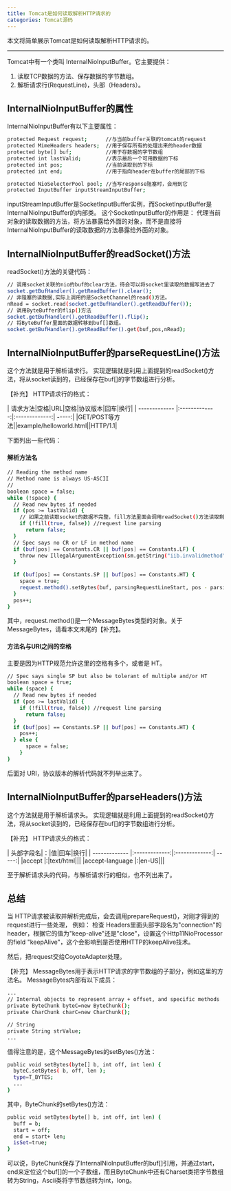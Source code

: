 ```yaml
---
title: Tomcat是如何读取解析HTTP请求的
categories: Tomcat源码
---
```


本文将简单展示Tomcat是如何读取解析HTTP请求的。

<!--more-->

---

Tomcat中有一个类叫 InternalNioInputBuffer。它主要提供：
1. 读取TCP数据的方法、保存数据的字节数组。
2. 解析请求行(RequestLine)，头部（Headers）。

## InternalNioInputBuffer的属性
InternalNioInputBuffer有以下主要属性：
```bash
protected Request request;      //与当前buffer关联的tomcat的request
protected MimeHeaders headers;  //用于保存所有的处理出来的header数据
protected byte[] buf;           //用于存数据的字节数组
protected int lastValid;        //表示最后一个可用数据的下标
protected int pos;              //当前读取到的下标  
protected int end;              //用于指向header在buffer的尾部的下标

protected NioSelectorPool pool; //当写response阻塞时，会用到它
protected InputBuffer inputStreamInputBuffer;
```
inputStreamInputBuffer是SocketInputBuffer实例，而SocketInputBuffer是InternalNioInputBuffer的内部类。
这个SocketInputBuffer的作用是：
代理当前对象的读取数据的方法，将方法暴露给外面的对象，而不是直接将InternalNioInputBuffer的读取数据的方法暴露给外面的对象。



## InternalNioInputBuffer的readSocket()方法
readSocket()方法的关键代码：
```bash
// 调用socket关联的nio的buf的clear方法，待会可以将socket里读取的数据写进去了
socket.getBufHandler().getReadBuffer().clear();
// 非阻塞的读数据,实际上调用的是SocketChannel的read()方法。
nRead = socket.read(socket.getBufHandler().getReadBuffer());
// 调用ByteBuffer的flip()方法
socket.getBufHandler().getReadBuffer().flip();
// 将ByteBuffer里面的数据转移到buf[]数组。
socket.getBufHandler().getReadBuffer().get(buf,pos,nRead);
```


## InternalNioInputBuffer的parseRequestLine()方法
这个方法就是用于解析请求行。
实现逻辑就是利用上面提到的readSocket()方法，将从socket读到的，已经保存在buf[]的字节数组进行分析。

【补充】
HTTP请求行的格式：

| 请求方法|空格|URL|空格|协议版本|回车|换行|
| ------------- |:-------------:|:-------------:| -----:|
|GET/POST等方法||example/helloworld.html||HTTP/1.1|


下面列出一些代码：

#### 解析方法名
```bash
// Reading the method name
// Method name is always US-ASCII
//
boolean space = false;
while (!space) {
  // Read new bytes if needed
  if (pos >= lastValid) {
    // 如果之前读取socket的数据不完整，fill方法里面会调用readSocket()方法读取剩下的数据。
    if (!fill(true, false)) //request line parsing
      return false;
  }
  // Spec says no CR or LF in method name
  if (buf[pos] == Constants.CR || buf[pos] == Constants.LF) {
    throw new IllegalArgumentException(sm.getString("iib.invalidmethod"));
  }
  
  if (buf[pos] == Constants.SP || buf[pos] == Constants.HT) {
    space = true;
    request.method().setBytes(buf, parsingRequestLineStart, pos - parsingRequestLineStart);
  }
  pos++;
}
```
其中，request.method()是一个MessageBytes类型的对象。关于MessageBytes，请看本文末尾的【补充】。

#### 方法名与URI之间的空格
主要是因为HTTP规范允许这里的空格有多个，或者是 HT。
```bash
// Spec says single SP but also be tolerant of multiple and/or HT
boolean space = true;
while (space) {
  // Read new bytes if needed
  if (pos >= lastValid) {
    if (!fill(true, false)) //request line parsing
      return false;
  }
  if (buf[pos] == Constants.SP || buf[pos] == Constants.HT) {
    pos++;
  } else {
      space = false;
    }
}
```
后面对 URI，协议版本的解析代码就不列举出来了。


## InternalNioInputBuffer的parseHeaders()方法
这个方法就是用于解析请求头。
实现逻辑就是利用上面提到的readSocket()方法，将从socket读到的，已经保存在buf[]的字节数组进行分析。

【补充】
HTTP请求头的格式：

| 头部字段名|：|值|回车|换行|
| ------------- |:-------------:|:-------------:| -----:|
|accept |:|text/html|||
|accept-language |:|en-US|||

至于解析请求头的代码，与解析请求行的相似，也不列出来了。


## 总结
当 HTTP请求被读取并解析完成后，会去调用prepareRequest()，对刚才得到的request进行一些处理，
例如：
检查 Headers里面头部字段名为"connection"的header，根据它的值为"keep-alive"还是"close"，设置这个Http11NioProcessor的field "keepAlive"，这个会影响到是否使用HTTP的keepAlive技术。

然后，把request交给CoyoteAdapter处理。


【补充】
MessageBytes用于表示HTTP请求的字节数组的子部分，例如这里的方法名。
MessageBytes内部有以下成员：
```bash
...
// Internal objects to represent array + offset, and specific methods
private ByteChunk byteC=new ByteChunk();
private CharChunk charC=new CharChunk();

// String
private String strValue;
...
```

值得注意的是，这个MessageBytes的setBytes()方法：
```bash
public void setBytes(byte[] b, int off, int len) {
  byteC.setBytes( b, off, len );
  type=T_BYTES;
  ...
}
```
其中，ByteChunk的setBytes()方法：
```bash
public void setBytes(byte[] b, int off, int len) {
  buff = b;
  start = off;
  end = start+ len;
  isSet=true;
}
```
可以说，ByteChunk保存了InternalNioInputBuffer的buf[]引用，并通过start，end来定位这个buf[]的一个子数组，而且ByteChunk中还有Charset类把字节数组转为String，Ascii类将字节数组转为int，long。




